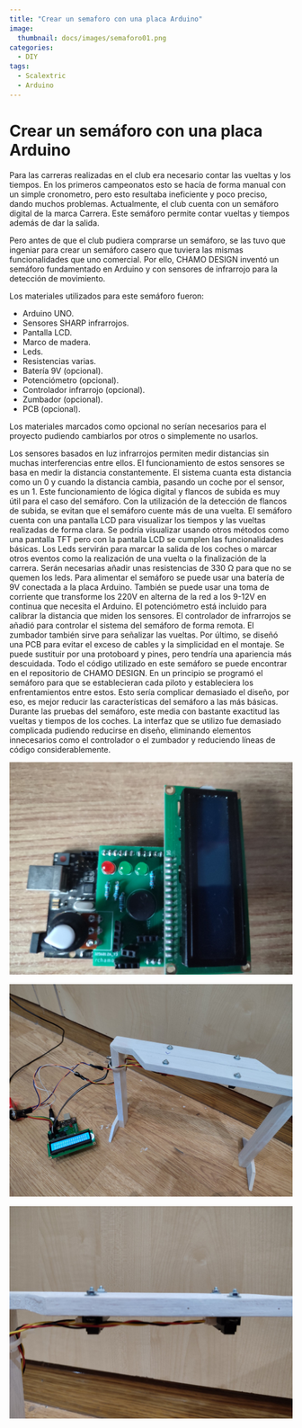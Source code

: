 ```yaml
---
title: "Crear un semaforo con una placa Arduino"
image: 
  thumbnail: docs/images/semaforo01.png
categories:
  - DIY
tags:
  - Scalextric
  - Arduino
---
```


# Crear un semáforo con una placa Arduino

Para las carreras realizadas en el club era necesario contar las vueltas y los tiempos. En los primeros campeonatos esto se hacía de forma manual con un simple cronometro, pero esto resultaba ineficiente y poco preciso, dando muchos problemas.	
Actualmente, el club cuenta con un semáforo digital de la marca Carrera. Este semáforo permite contar vueltas y tiempos además de dar la salida.

Pero antes de que el club pudiera comprarse un semáforo, se las tuvo que ingeniar para crear un semáforo casero que tuviera las mismas funcionalidades que uno comercial. Por ello, CHAMO DESIGN inventó un semáforo fundamentado en Arduino y con sensores de infrarrojo para la detección de movimiento.

Los materiales utilizados para este semáforo fueron:
-	Arduino UNO.
-	Sensores SHARP infrarrojos.
-	Pantalla LCD.
-	Marco de madera.
-	Leds.
-	Resistencias varias.
-	Batería 9V (opcional).
-	Potenciómetro (opcional).
-	Controlador infrarrojo (opcional).
-	Zumbador (opcional).
-	PCB (opcional).

Los materiales marcados como opcional no serían necesarios para el proyecto pudiendo cambiarlos por otros o simplemente no usarlos.

Los sensores basados en luz infrarrojos permiten medir distancias sin muchas interferencias entre ellos. El funcionamiento de estos sensores se basa en medir la distancia constantemente. El sistema cuanta esta distancia como un 0 y cuando la distancia cambia, pasando un coche por el sensor, es un 1. Este funcionamiento de lógica digital y flancos de subida es muy útil para el caso del semáforo. Con la utilización de la detección de flancos de subida, se evitan que el semáforo cuente más de una vuelta.
El semáforo cuenta con una pantalla LCD para visualizar los tiempos y las vueltas realizadas de forma clara. Se podría visualizar usando otros métodos como una pantalla TFT pero con la pantalla LCD se cumplen las funcionalidades básicas.
Los Leds servirán para marcar la salida de los coches o marcar otros eventos como la realización de una vuelta o la finalización de la carrera. Serán necesarias añadir unas resistencias de 330 Ω para que no se quemen los leds.
Para alimentar el semáforo se puede usar una batería de 9V conectada a la placa Arduino. También se puede usar una toma de corriente que transforme los 220V en alterna de la red a los 9-12V en continua que necesita el Arduino.
El potenciómetro está incluido para calibrar la distancia que miden los sensores. El controlador de infrarrojos se añadió para controlar el sistema del semáforo de forma remota. El zumbador también sirve para señalizar las vueltas.
Por último, se diseñó una PCB para evitar el exceso de cables y la simplicidad en el montaje. Se puede sustituir por una protoboard y pines, pero tendría una apariencia más descuidada.
Todo el código utilizado en este semáforo se puede encontrar en el repositorio de CHAMO DESIGN. En un principio se programó el semáforo para que se establecieran cada piloto y estableciera los enfrentamientos entre estos. Esto sería complicar demasiado el diseño, por eso, es mejor reducir las características del semáforo a las más básicas.
Durante las pruebas del semáforo, este media con bastante exactitud las vueltas y tiempos de los coches. La interfaz que se utilizo fue demasiado complicada pudiendo reducirse en diseño, eliminando elementos innecesarios como el controlador o el zumbador y reduciendo líneas de código considerablemente.

![](../docs/images/semaforo01.png)


![](../docs/images/semaforo02.png)


![](../docs/images/semaforo03.png)
